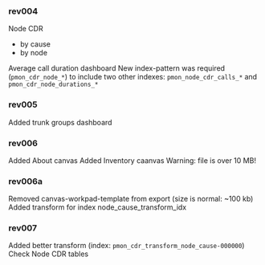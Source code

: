 ### rev004
Node CDR
- by cause
- by node

Average call duration dashboard
New index-pattern was required (`pmon_cdr_node_*`) to include two other indexes: `pmon_node_cdr_calls_*` and `pmon_cdr_node_durations_*`

### rev005
Added trunk groups dashboard

### rev006
Added About canvas
Added Inventory caanvas
Warning: file is over 10 MB!

### rev006a
Removed canvas-workpad-template from export (size is normal: ~100 kb)
Added transform for index node_cause_transform_idx

### rev007
Added better transform (index: `pmon_cdr_transform_node_cause-000000`)
Check Node CDR tables

